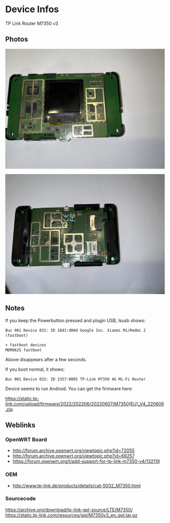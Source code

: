 # Device Infos

TP Link Router M7350 v3

## Photos

![up](assets/up.jpg)

![down](assets/down.jpg)

## Notes

If you keep the Powerbutton pressed and plugin USB, lsusb shows:

```
Bus 001 Device 031: ID 18d1:d00d Google Inc. Xiaomi Mi/Redmi 2 (fastboot)
```

```
> fastboot devices
MDM9625	fastboot

```

Above disappears after a few seconds.

If you boot normal, it shows:

```
Bus 001 Device 032: ID 2357:0005 TP-Link M7350 4G Mi-Fi Router
```

Device seems to run Android. You can get the firmware here:

https://static.tp-link.com/upload/firmware/2022/202206/20220607/M7350(EU)_V4_220606.zip



## Weblinks

### OpenWRT Board
- http://forum.archive.openwrt.org/viewtopic.php?id=72055
- http://forum.archive.openwrt.org/viewtopic.php?id=69257
- https://forum.openwrt.org/t/add-support-for-tp-link-m7350-v4/132119

### OEM

- http://www.tp-link.de/products/details/cat-5032_M7350.html

### Sourcecode

https://archive.org/download/tp-link-gpl-source/LTE/M7350/
https://static.tp-link.com/resources/gpl/M7350v3_en_gpl.tar.gz
